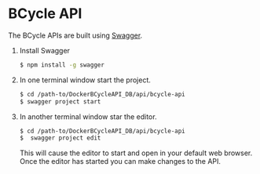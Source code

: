 # BCycle API


The BCycle APIs are built using [Swagger](http://swagger.io). 

1. Install Swagger
    ```bash
    $ npm install -g swagger
    ```
2. In one terminal window start the project.
    ```bash
    $ cd /path-to/DockerBCycleAPI_DB/api/bcycle-api
    $ swagger project start
    ```
3. In another terminal window star the editor.
    ```bash
    $ cd /path-to/DockerBCycleAPI_DB/api/bcycle-api
    $  swagger project edit
    ```
    This will cause the editor to start and open in your default 
    web browser.  Once the editor has started you can make changes to the API.
    

